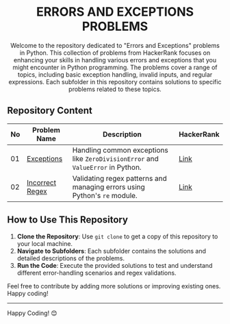 <h1 align='center'>ERRORS AND EXCEPTIONS PROBLEMS</h1>

<p align='center'>Welcome to the repository dedicated to "Errors and Exceptions" problems in Python. This collection of problems from HackerRank focuses on enhancing your skills in handling various errors and exceptions that you might encounter in Python programming. The problems cover a range of topics, including basic exception handling, invalid inputs, and regular expressions. Each subfolder in this repository contains solutions to specific problems related to these topics.</p>


## Repository Content
| No | Problem Name         | Description                                                   | HackerRank                                           |
|----|----------------------|---------------------------------------------------------------|-------------------------------------------------------------|
| 01 | [Exceptions](https://github.com/JawadSher/Python-Problems-Solutions-HackerRank/tree/main/09%20-%20Errors%20and%20Exceptions%20Problems/01%20-%20Exceptions)           | Handling common exceptions like `ZeroDivisionError` and `ValueError` in Python. | [Link](https://www.hackerrank.com/challenges/exceptions/problem)        |
| 02 | [Incorrect Regex](https://github.com/JawadSher/Python-Problems-Solutions-HackerRank/tree/main/09%20-%20Errors%20and%20Exceptions%20Problems/02%20-%20Incorrect%20Regex)      | Validating regex patterns and managing errors using Python's `re` module. | [Link](https://www.hackerrank.com/challenges/incorrect-regex/problem) |


    

## How to Use This Repository

1. **Clone the Repository**: Use `git clone` to get a copy of this repository to your local machine.
2. **Navigate to Subfolders**: Each subfolder contains the solutions and detailed descriptions of the problems.
3. **Run the Code**: Execute the provided solutions to test and understand different error-handling scenarios and regex validations.

Feel free to contribute by adding more solutions or improving existing ones. Happy coding!

---
Happy Coding! 😊
